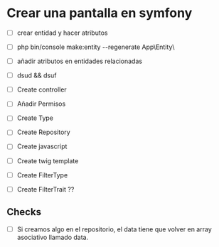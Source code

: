 # Crear una pantalla en symfony
- [ ] crear entidad y hacer atributos
- [ ] php bin/console make:entity --regenerate App\\Entity\\
- [ ] añadir atributos en entidades relacionadas
- [ ] dsud && dsuf
- [ ] Create controller
- [ ] Añadir Permisos
- [ ] Create Type
- [ ] Create Repository
- [ ] Create javascript
- [ ] Create twig template
- [ ] Create FilterType
- [ ] Create FilterTrait ??


## Checks
- [ ] Si creamos algo en el repositorio, el data tiene que volver en array asociativo llamado data.
